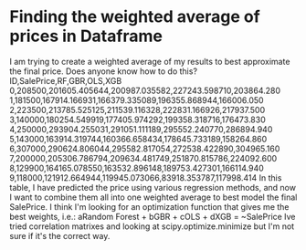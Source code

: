 
# Finding the weighted average of prices in Dataframe

I am trying to create a weighted average of my results to best approximate the final price. Does anyone know how to do this?
ID,SalePrice,RF,GBR,OLS,XGB
0,208500,201605.405644,200987.035582,227243.598710,203864.280
1,181500,167914.166931,166379.335089,196355.868944,166006.050
2,223500,213785.525125,211539.116328,222831.166926,217937.500
3,140000,180254.549919,177405.974292,199358.318716,176473.830
4,250000,293904.255031,291051.111189,295552.240770,286894.940
5,143000,163914.319744,160366.658434,178645.733189,158264.860
6,307000,290624.806044,295582.817054,272538.422890,304965.160
7,200000,205306.786794,209634.481749,251870.815786,224092.600
8,129900,164165.078550,163532.896148,189753.427301,166114.940
9,118000,121912.664944,119945.073066,83918.353787,117998.414
In this table, I have predicted the price using various regression methods, and now I want to combine them all into one weighted average to best model the final SalePrice.
I think I'm looking for an optimization function that gives me the best weights, i.e.:
aRandom Forest + bGBR + cOLS + dXGB = ~SalePrice
Ive tried correlation matrixes and looking at scipy.optimize.minimize but I'm not sure if it's the correct way.

        